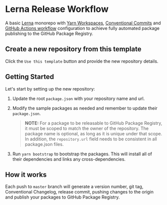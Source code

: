 # Lerna Release Workflow

A basic [Lerna](https://lerna.js.org/) monorepo with [Yarn Workspaces](https://classic.yarnpkg.com/en/docs/workspaces/), [Conventional Commits](https://www.conventionalcommits.org/en/v1.0.0/) and [GitHub Actions workflow](https://github.com/features/actions) configuration to achieve fully automated package publishing to the GitHub Package Registry.

## Create a new repository from this template

Click the `Use this template` button and provide the new repository details.

## Getting Started

Let's start by setting up the new repository:

1. Update the root `package.json` with your repository name and url.

2. Modify the sample packages as needed and remember to update their `package.json`.

   > **NOTE:** For a package to be releasable to GitHub Package Registry, it must be scoped to match the owner of the repository. The package name is optional, as long as it is unique under that scope. In addition, the `repository.url` field needs to be consistent in all package.json files.

3. Run `yarn bootstrap` to bootstrap the packages. This will install all of their dependencies and links any cross-dependencies.

## How it works

Each push to `master` branch will generate a version number, git tag, Conventional Changelog, release commit, pushing changes to the origin and publish your packages to GitHub Package Registry.

